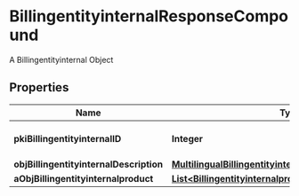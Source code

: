 

# BillingentityinternalResponseCompound

A Billingentityinternal Object

## Properties

| Name | Type | Description | Notes |
|------------ | ------------- | ------------- | -------------|
|**pkiBillingentityinternalID** | **Integer** | The unique ID of the Billingentityinternal. |  |
|**objBillingentityinternalDescription** | [**MultilingualBillingentityinternalDescription**](MultilingualBillingentityinternalDescription.md) |  |  |
|**aObjBillingentityinternalproduct** | [**List&lt;BillingentityinternalproductResponseCompound&gt;**](BillingentityinternalproductResponseCompound.md) |  |  |




